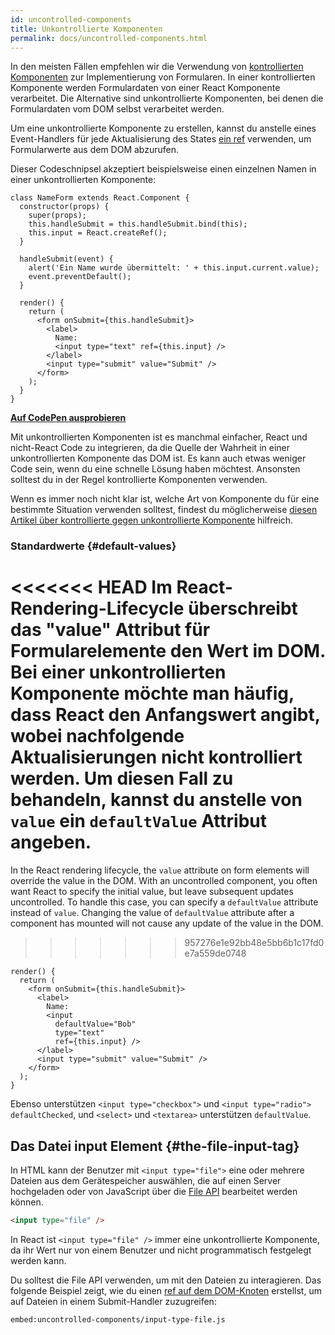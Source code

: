 ```yaml
---
id: uncontrolled-components
title: Unkontrollierte Komponenten
permalink: docs/uncontrolled-components.html
---
```


In den meisten Fällen empfehlen wir die Verwendung von [kontrollierten Komponenten](/docs/forms.html#controlled-components) zur Implementierung von Formularen. In einer kontrollierten Komponente werden Formulardaten von einer React Komponente verarbeitet. Die Alternative sind unkontrollierte Komponenten, bei denen die Formulardaten vom DOM selbst verarbeitet werden.

Um eine unkontrollierte Komponente zu erstellen, kannst du anstelle eines Event-Handlers für jede Aktualisierung des States [ein ref](/docs/refs-and-the-dom.html) verwenden, um Formularwerte aus dem DOM abzurufen.

Dieser Codeschnipsel akzeptiert beispielsweise einen einzelnen Namen in einer unkontrollierten Komponente:

```javascript{5,9,18}
class NameForm extends React.Component {
  constructor(props) {
    super(props);
    this.handleSubmit = this.handleSubmit.bind(this);
    this.input = React.createRef();
  }

  handleSubmit(event) {
    alert('Ein Name wurde übermittelt: ' + this.input.current.value);
    event.preventDefault();
  }

  render() {
    return (
      <form onSubmit={this.handleSubmit}>
        <label>
          Name:
          <input type="text" ref={this.input} />
        </label>
        <input type="submit" value="Submit" />
      </form>
    );
  }
}
```

[**Auf CodePen ausprobieren**](https://codepen.io/gaearon/pen/WooRWa?editors=0010)

Mit unkontrollierten Komponenten ist es manchmal einfacher, React und nicht-React Code zu integrieren, da die Quelle der Wahrheit in einer unkontrollierten Komponente das DOM ist. Es kann auch etwas weniger Code sein, wenn du eine schnelle Lösung haben möchtest. Ansonsten solltest du in der Regel kontrollierte Komponenten verwenden.

Wenn es immer noch nicht klar ist, welche Art von Komponente du für eine bestimmte Situation verwenden solltest, findest du möglicherweise [diesen Artikel über kontrollierte gegen unkontrollierte Komponente](https://goshakkk.name/controlled-vs-uncontrolled-inputs-react/) hilfreich.

### Standardwerte {#default-values}

<<<<<<< HEAD
Im React-Rendering-Lifecycle überschreibt das "value" Attribut für Formularelemente den Wert im DOM. Bei einer unkontrollierten Komponente möchte man häufig, dass React den Anfangswert angibt, wobei nachfolgende Aktualisierungen nicht kontrolliert werden. Um diesen Fall zu behandeln, kannst du anstelle von `value` ein `defaultValue` Attribut angeben.
=======
In the React rendering lifecycle, the `value` attribute on form elements will override the value in the DOM. With an uncontrolled component, you often want React to specify the initial value, but leave subsequent updates uncontrolled. To handle this case, you can specify a `defaultValue` attribute instead of `value`. Changing the value of `defaultValue` attribute after a component has mounted will not cause any update of the value in the DOM.
>>>>>>> 957276e1e92bb48e5bb6b1c17fd0e7a559de0748

```javascript{7}
render() {
  return (
    <form onSubmit={this.handleSubmit}>
      <label>
        Name:
        <input
          defaultValue="Bob"
          type="text"
          ref={this.input} />
      </label>
      <input type="submit" value="Submit" />
    </form>
  );
}
```

Ebenso unterstützen `<input type="checkbox">` und `<input type="radio">` `defaultChecked`, und `<select>` und `<textarea>` unterstützen `defaultValue`.

## Das Datei input Element {#the-file-input-tag}

In HTML kann der Benutzer mit `<input type="file">` eine oder mehrere Dateien aus dem Gerätespeicher auswählen, die auf einen Server hochgeladen oder von JavaScript über die [File API](https://developer.mozilla.org/de/docs/Web/API/File/Zugriff_auf_Dateien_von_Webapplikationen) bearbeitet werden können.

```html
<input type="file" />
```

In React ist `<input type="file" />` immer eine unkontrollierte Komponente, da ihr Wert nur von einem Benutzer und nicht programmatisch festgelegt werden kann.

Du solltest die File API verwenden, um mit den Dateien zu interagieren. Das folgende Beispiel zeigt, wie du einen [ref auf dem DOM-Knoten](/docs/refs-and-the-dom.html) erstellst, um auf Dateien in einem Submit-Handler zuzugreifen:

`embed:uncontrolled-components/input-type-file.js`

[](codepen://uncontrolled-components/input-type-file)

